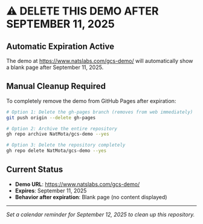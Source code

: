 # ⚠️ DELETE THIS DEMO AFTER SEPTEMBER 11, 2025

## Automatic Expiration Active
The demo at https://www.natslabs.com/gcs-demo/ will automatically show a blank page after September 11, 2025.

## Manual Cleanup Required
To completely remove the demo from GitHub Pages after expiration:

```bash
# Option 1: Delete the gh-pages branch (removes from web immediately)
git push origin --delete gh-pages

# Option 2: Archive the entire repository
gh repo archive NatMota/gcs-demo --yes

# Option 3: Delete the repository completely
gh repo delete NatMota/gcs-demo --yes
```

## Current Status
- **Demo URL**: https://www.natslabs.com/gcs-demo/
- **Expires**: September 11, 2025
- **Behavior after expiration**: Blank page (no content displayed)

---
*Set a calendar reminder for September 12, 2025 to clean up this repository.*